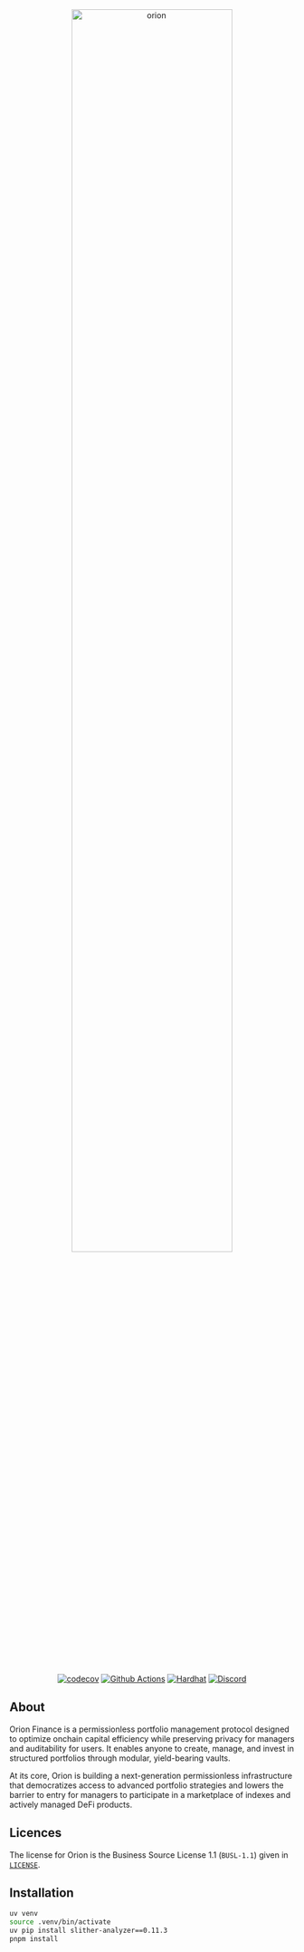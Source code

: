 <div align="center">

<img src="./assets/Orion_Logo_white_horizontal.png" alt="orion" width="75%">


[![codecov][codecov-badge]][codecov] [![Github Actions][gha-badge]][gha] [![Hardhat][hardhat-badge]][hardhat]  [![Discord][discord-badge]][discord]

</div>

[gha]: https://github.com/OrionFinanceAI/protocol/actions
[gha-badge]: https://github.com/OrionFinanceAI/protocol/actions/workflows/ci.yml/badge.svg
[hardhat]: https://hardhat.org/
[hardhat-badge]: https://img.shields.io/badge/Built%20with-Hardhat-FFDB1C.svg
[discord]: https://discord.gg/8bAXxPSPdw
[discord-badge]: https://img.shields.io/badge/discord-join%20chat-5865F2?logo=discord&logoColor=white

[codecov]: https://codecov.io/gh/OrionFinanceAI/protocol
[codecov-badge]: https://codecov.io/gh/OrionFinanceAI/protocol/branch/main/graph/badge.svg




## About

Orion Finance is a permissionless portfolio management protocol designed to optimize onchain capital efficiency while preserving privacy for managers and auditability for users. It enables anyone to create, manage, and invest in structured portfolios through modular, yield-bearing vaults. 

At its core, Orion is building a next-generation permissionless infrastructure that democratizes access to advanced portfolio strategies and lowers the barrier to entry for managers to participate in a marketplace of indexes and actively managed DeFi products.

## Licences

The license for Orion is the Business Source License 1.1 (`BUSL-1.1`) given in [`LICENSE`](./LICENSE).

## Installation

```bash
uv venv 
source .venv/bin/activate
uv pip install slither-analyzer==0.11.3
pnpm install
```